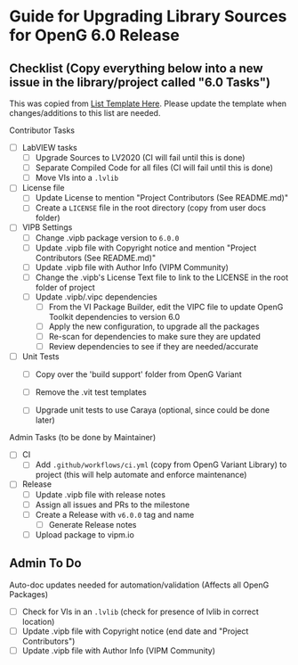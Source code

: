 # Guide for Upgrading Library Sources for OpenG 6.0 Release

## Checklist (Copy everything below into a new issue in the library/project called "6.0 Tasks")

This was copied from [List Template Here](https://github.com/vipm-io/OpenG-Toolkit/blob/main/docs/library-upgrade-to-6.0.md). Please update the template when changes/additions to this list are needed.

Contributor Tasks
- [ ] LabVIEW tasks
  - [ ] Upgrade Sources to LV2020 (CI will fail until this is done)
  - [ ] Separate Compiled Code for all files (CI will fail until this is done)
  - [ ] Move VIs into a `.lvlib`
- [ ] License file
  - [ ] Update License to mention "Project Contributors (See README.md)"
  - [ ] Create a `LICENSE` file in the root directory (copy from user docs folder)
- [ ] VIPB Settings
  - [ ] Change .vipb package version to `6.0.0`
  - [ ] Update .vipb file with Copyright notice and mention "Project Contributors (See README.md)"
  - [ ] Update .vipb file with Author Info (VIPM Community)
  - [ ] Change the .vipb's License Text file to link to the LICENSE in the root folder of project
  - [ ] Update .vipb/.vipc dependencies
    - [ ] From the VI Package Builder, edit the VIPC file to update OpenG Toolkit dependencies to version 6.0
    - [ ] Apply the new configuration, to upgrade all the packages
    - [ ] Re-scan for dependencies to make sure they are updated
    - [ ] Review dependencies to see if they are needed/accurate
- [ ] Unit Tests
  - [ ] Copy over the 'build support' folder from OpenG Variant
  - [ ] Remove the .vit test templates
  - [ ] Upgrade unit tests to use Caraya (optional, since could be done later)


Admin Tasks (to be done by Maintainer)
- [ ] CI
  - [ ] Add `.github/workflows/ci.yml` (copy from OpenG Variant Library) to project (this will help automate and enforce maintenance)
- [ ] Release
  - [ ] Update .vipb file with release notes
  - [ ] Assign all issues and PRs to the milestone
  - [ ] Create a Release with `v6.0.0` tag and name
    - [ ] Generate Release notes
  - [ ] Upload package to vipm.io

## Admin To Do

Auto-doc updates needed for automation/validation (Affects all OpenG Packages)
- [ ] Check for VIs in an `.lvlib` (check for presence of lvlib in correct location)
- [ ] Update .vipb file with Copyright notice (end date and "Project Contributors")
- [ ] Update .vipb file with Author Info (VIPM Community)
